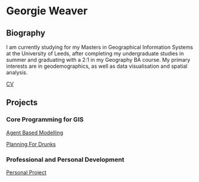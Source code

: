# Georgie Weaver


## Biography

I am currently studying for my Masters in Geographical Information Systems at the University of Leeds, after completing my undergraduate studies in summer and graduating with a 2:1 in my Geography BA course.
My primary interests are in geodemographics, as well as data visualisation and spatial analysis. 

[CV](georgieweaver.github.io/cv)

## Projects

### Core Programming for GIS


[Agent Based Modelling](georgieweaver.github.io/model)


[Planning For Drunks](georgieweaver.github.io/drunks)

### Professional and Personal Development


[Personal Project](georgieweaver.github.io/ppdproject)

